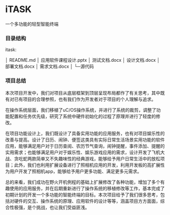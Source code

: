 # iTASK
一个多功能的轻型智能终端

### 目录结构

itask:

│  README.md
│  应用软件课程设计.pptx
│  测试文档.docx
│  设计文档.docx
│  部署文档.docx
│  需求文档.docx
│
└─源代码

### 项目总结

本次项目开发中，我们对项目从底层框架到顶层呈现布局都作了有关思考，其中既有对已有项目的合理参照，也有我们作为开发者对于项目的个人理解与追求。

在操作系统层面，我们移植了uC/OS操作系统，并进行了系统的裁剪，调整了功能配置和任务优先级，研究了系统中硬件初始化的过程了原理并进行了轻度的修改。

在项目功能设计上，我们既设计了具备实用功能的应用服务，也有对项目娱乐性的改善与提高。设计了日历、闹钟、便签这类具有实际日常生活场景实用功能的软件应用，能够满足用户对于日历查阅、农历节气查询，闹钟提醒，事件添加、提醒的实用需求；也能够满足用户对于娱乐性、娱乐游戏应用的需求，设计开发了飞机大战、贪吃蛇两款简单又不失趣味性的经典游戏，能够给予用户日常生活中的放松项目；此外，我们也利用扩展设备进行了照相机应用的开发，利用开发板的高扩展性为用户开发了照相机app，能够给予用户更多功能、满足更多元需求。

总的来看，我们成功在野火开机例程的基础上扩展修改了各种功能，增加了多个有趣使用的应用服务，并在后期重新进行了操作系统的移植修改等工作，基本完成了初期计划的开发一个多功能的智能终端的目标。本次项目给予了我们很多思考，包括对硬件的交互、操作系统的原理、应用软件的设计等等，涵盖项目方方面面，综合性极强，是个挑战，也让我们受益匪浅。
